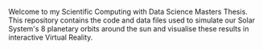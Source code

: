 Welcome to my Scientific Computing with Data Science Masters Thesis. 
This repository contains the code and data files used to simulate our Solar System's 8 planetary orbits around the sun and
visualise these results in interactive Virtual Reality.
